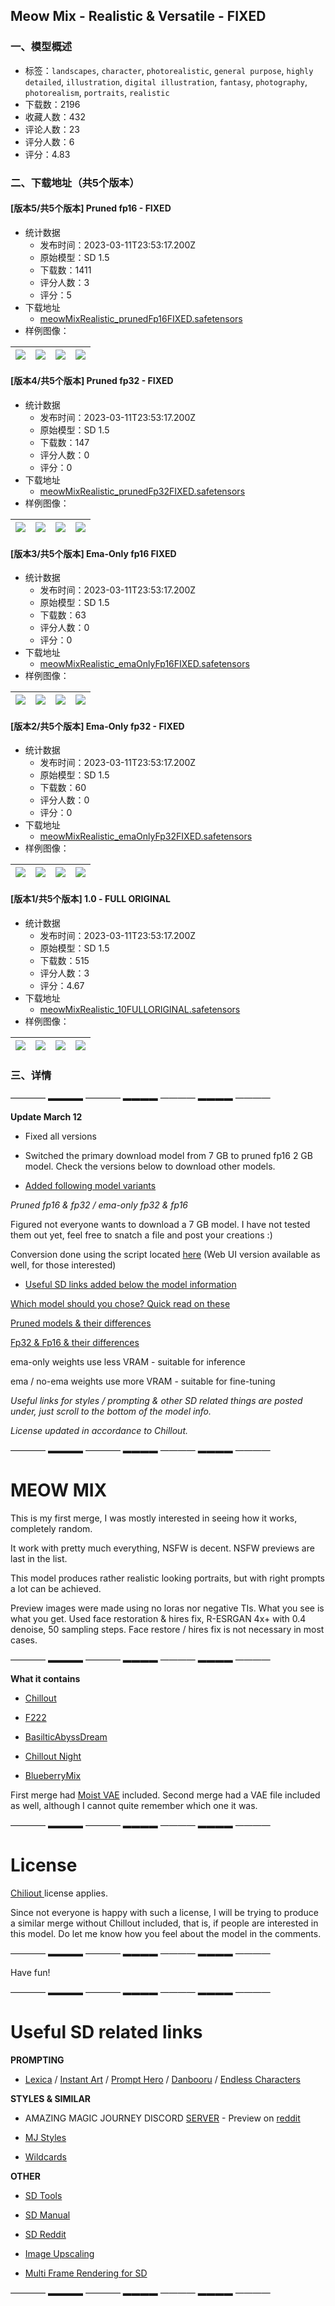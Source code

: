 ## Meow Mix - Realistic & Versatile - FIXED
### 一、模型概述

- 标签：`landscapes`, `character`, `photorealistic`, `general purpose`, `highly detailed`, `illustration`, `digital illustration`, `fantasy`, `photography`, `photorealism`, `portraits`, `realistic`
- 下载数：2196
- 收藏人数：432
- 评论人数：23
- 评分人数：6
- 评分：4.83

### 二、下载地址（共5个版本）

#### [版本5/共5个版本] Pruned fp16 - FIXED

- 统计数据
  - 发布时间：2023-03-11T23:53:17.200Z
  - 原始模型：SD 1.5
  - 下载数：1411
  - 评分人数：3
  - 评分：5
- 下载地址
  - [meowMixRealistic_prunedFp16FIXED.safetensors](https://civitai.com/api/download/models/21758)
- 样例图像：

| <img src="https://image.civitai.com/xG1nkqKTMzGDvpLrqFT7WA/5f9d19eb-d17a-435c-dc9d-d541033f4d00/width=450/231987.jpeg" /> | <img src="https://image.civitai.com/xG1nkqKTMzGDvpLrqFT7WA/9898c50d-4789-4736-b938-72b0f6f85e00/width=450/231986.jpeg" /> | <img src="https://image.civitai.com/xG1nkqKTMzGDvpLrqFT7WA/8d2c9bbd-31b5-419c-fb8f-3923e80fdf00/width=450/231985.jpeg" /> | <img src="https://image.civitai.com/xG1nkqKTMzGDvpLrqFT7WA/ea82edb5-52e5-4d48-821c-16c851b73700/width=450/231984.jpeg" /> |
| ---- | ---- | ---- | ---- |

#### [版本4/共5个版本] Pruned fp32 - FIXED

- 统计数据
  - 发布时间：2023-03-11T23:53:17.200Z
  - 原始模型：SD 1.5
  - 下载数：147
  - 评分人数：0
  - 评分：0
- 下载地址
  - [meowMixRealistic_prunedFp32FIXED.safetensors](https://civitai.com/api/download/models/21818)
- 样例图像：

| <img src="https://image.civitai.com/xG1nkqKTMzGDvpLrqFT7WA/5f9d19eb-d17a-435c-dc9d-d541033f4d00/width=450/232897.jpeg" /> | <img src="https://image.civitai.com/xG1nkqKTMzGDvpLrqFT7WA/9898c50d-4789-4736-b938-72b0f6f85e00/width=450/232896.jpeg" /> | <img src="https://image.civitai.com/xG1nkqKTMzGDvpLrqFT7WA/8d2c9bbd-31b5-419c-fb8f-3923e80fdf00/width=450/232895.jpeg" /> | <img src="https://image.civitai.com/xG1nkqKTMzGDvpLrqFT7WA/ea82edb5-52e5-4d48-821c-16c851b73700/width=450/232894.jpeg" /> |
| ---- | ---- | ---- | ---- |

#### [版本3/共5个版本] Ema-Only fp16 FIXED

- 统计数据
  - 发布时间：2023-03-11T23:53:17.200Z
  - 原始模型：SD 1.5
  - 下载数：63
  - 评分人数：0
  - 评分：0
- 下载地址
  - [meowMixRealistic_emaOnlyFp16FIXED.safetensors](https://civitai.com/api/download/models/21830)
- 样例图像：

| <img src="https://image.civitai.com/xG1nkqKTMzGDvpLrqFT7WA/5f9d19eb-d17a-435c-dc9d-d541033f4d00/width=450/233047.jpeg" /> | <img src="https://image.civitai.com/xG1nkqKTMzGDvpLrqFT7WA/9898c50d-4789-4736-b938-72b0f6f85e00/width=450/233046.jpeg" /> | <img src="https://image.civitai.com/xG1nkqKTMzGDvpLrqFT7WA/8d2c9bbd-31b5-419c-fb8f-3923e80fdf00/width=450/233045.jpeg" /> | <img src="https://image.civitai.com/xG1nkqKTMzGDvpLrqFT7WA/ea82edb5-52e5-4d48-821c-16c851b73700/width=450/233044.jpeg" /> |
| ---- | ---- | ---- | ---- |

#### [版本2/共5个版本] Ema-Only fp32 - FIXED

- 统计数据
  - 发布时间：2023-03-11T23:53:17.200Z
  - 原始模型：SD 1.5
  - 下载数：60
  - 评分人数：0
  - 评分：0
- 下载地址
  - [meowMixRealistic_emaOnlyFp32FIXED.safetensors](https://civitai.com/api/download/models/21797)
- 样例图像：

| <img src="https://image.civitai.com/xG1nkqKTMzGDvpLrqFT7WA/5f9d19eb-d17a-435c-dc9d-d541033f4d00/width=450/232587.jpeg" /> | <img src="https://image.civitai.com/xG1nkqKTMzGDvpLrqFT7WA/9898c50d-4789-4736-b938-72b0f6f85e00/width=450/232586.jpeg" /> | <img src="https://image.civitai.com/xG1nkqKTMzGDvpLrqFT7WA/8d2c9bbd-31b5-419c-fb8f-3923e80fdf00/width=450/232585.jpeg" /> | <img src="https://image.civitai.com/xG1nkqKTMzGDvpLrqFT7WA/ea82edb5-52e5-4d48-821c-16c851b73700/width=450/232584.jpeg" /> |
| ---- | ---- | ---- | ---- |

#### [版本1/共5个版本] 1.0 - FULL ORIGINAL

- 统计数据
  - 发布时间：2023-03-11T23:53:17.200Z
  - 原始模型：SD 1.5
  - 下载数：515
  - 评分人数：3
  - 评分：4.67
- 下载地址
  - [meowMixRealistic_10FULLORIGINAL.safetensors](https://civitai.com/api/download/models/20978)
- 样例图像：

| <img src="https://image.civitai.com/xG1nkqKTMzGDvpLrqFT7WA/5f9d19eb-d17a-435c-dc9d-d541033f4d00/width=450/222441.jpeg" /> | <img src="https://image.civitai.com/xG1nkqKTMzGDvpLrqFT7WA/9898c50d-4789-4736-b938-72b0f6f85e00/width=450/222460.jpeg" /> | <img src="https://image.civitai.com/xG1nkqKTMzGDvpLrqFT7WA/8d2c9bbd-31b5-419c-fb8f-3923e80fdf00/width=450/222459.jpeg" /> | <img src="https://image.civitai.com/xG1nkqKTMzGDvpLrqFT7WA/ea82edb5-52e5-4d48-821c-16c851b73700/width=450/222458.jpeg" /> |
| ---- | ---- | ---- | ---- |


### 三、详情
<p>———— ▬▬▬▬ ———— ▬▬▬▬ ———— ▬▬▬▬ ————</p><p></p><p><strong>Update March 12</strong></p><p></p><ul><li><p>Fixed all versions</p></li></ul><p></p><ul><li><p>Switched the primary download model from 7 GB to pruned fp16 2 GB model. Check the versions below to download other models.</p></li></ul><p></p><ul><li><p><u>Added following model variants</u></p></li></ul><p><em>Pruned fp16 &amp; fp32 / ema-only fp32 &amp; fp16</em></p><p></p><p>Figured not everyone wants to download a 7 GB model. I have not tested them out yet, feel free to snatch a file and post your creations :)</p><p></p><p>Conversion done using the script located <a target="_blank" rel="ugc" href="https://github.com/Akegarasu/sd-model-converter">here</a> (Web UI version available as well, for those interested)</p><p></p><ul><li><p><u>Useful SD links added below the model information</u></p></li></ul><p></p><p><u>Which model should you chose? Quick read on these</u></p><p></p><p><a target="_blank" rel="ugc" href="https://saashed.com/pruned-unpruned-models-whats-the-difference/">Pruned models &amp; their differences</a></p><p><a target="_blank" rel="ugc" href="https://bytexd.com/fp16-vs-fp32-what-do-they-mean-and-whats-the-difference/">Fp32 &amp; Fp16 &amp; their differences</a></p><p></p><p>ema-only weights use less VRAM - suitable for inference</p><p>ema / no-ema weights use more VRAM - suitable for fine-tuning</p><p></p><p><em>Useful links for styles / prompting &amp; other SD related things are posted under, just scroll to the bottom of the model info.</em></p><p></p><p><em>License updated in accordance to Chillout.</em></p><p></p><p>———— ▬▬▬▬ ———— ▬▬▬▬ ———— ▬▬▬▬ ————</p><p></p><h1><strong>MEOW MIX</strong></h1><p></p><p>This is my first merge, I was mostly interested in seeing how it works, completely random.</p><p></p><p>It work with pretty much everything, NSFW is decent. NSFW previews are last in the list.</p><p></p><p>This model produces rather realistic looking portraits, but with right prompts a lot can be achieved.</p><p></p><p>Preview images were made using no loras nor negative TIs. What you see is what you get. Used face restoration &amp; hires fix, R-ESRGAN 4x+ with 0.4 denoise, 50 sampling steps. Face restore / hires fix is not necessary in most cases.</p><p></p><p>———— ▬▬▬▬ ———— ▬▬▬▬ ———— ▬▬▬▬ ————</p><p></p><p><strong>What it contains</strong></p><p></p><ul><li><p><a target="_blank" rel="ugc" href="https://civitai.com/models/6424/chilloutmix">Chillout</a></p></li><li><p><a target="_blank" rel="ugc" href="https://civitai.com/models/1188/f222">F222</a></p></li><li><p><a target="_blank" rel="ugc" href="https://civitai.com/models/5322/basilticabyssdream">BasilticAbyssDream</a></p></li><li><p><a target="_blank" rel="ugc" href="https://civitai.com/models/8280/chilloutnight">Chillout Night</a></p></li><li><p><a target="_blank" rel="ugc" href="https://civitai.com/models/14323/blueberrymix">BlueberryMix</a></p></li></ul><p></p><p>First merge had <a target="_blank" rel="ugc" href="https://civitai.com/api/download/models/5955?type=VAE">Moist VAE</a> included. Second merge had a VAE file included as well, although I cannot quite remember which one it was.</p><p></p><p>———— ▬▬▬▬ ———— ▬▬▬▬ ———— ▬▬▬▬ ————</p><p></p><h1><strong>License</strong></h1><p></p><p><a target="_blank" rel="ugc" href="https://civitai.com/models/6424/chilloutmix">Chiliout </a>license applies.</p><p></p><p>Since not everyone is happy with such a license, I will be trying to produce a similar merge without Chillout included, that is, if people are interested in this model. Do let me know how you feel about the model in the comments.</p><p></p><p>———— ▬▬▬▬ ———— ▬▬▬▬ ———— ▬▬▬▬ ————</p><p></p><p>Have fun!</p><p></p><p>———— ▬▬▬▬ ———— ▬▬▬▬ ———— ▬▬▬▬ ————</p><p></p><h1>Useful SD related links</h1><p></p><p><strong>PROMPTING</strong></p><p></p><ul><li><p><a target="_blank" rel="ugc" href="https://lexica.art/">Lexica</a> / <a target="_blank" rel="ugc" href="https://instantart.io/">Instant Art</a> / <a target="_blank" rel="ugc" href="https://prompthero.com/">Prompt Hero</a> / <a target="_blank" rel="ugc" href="https://danbooru.donmai.us/">Danbooru</a> / <a target="_blank" rel="ugc" href="https://www.endlesscharacters.com/index.php?/most_visited">Endless Characters</a></p></li></ul><p></p><p><strong>STYLES &amp; SIMILAR</strong></p><p></p><ul><li><p>AMAZING MAGIC JOURNEY DISCORD <a target="_blank" rel="ugc" href="https://discord.gg/pcR9fnecnU">SERVER</a> - Preview on <a target="_blank" rel="ugc" href="https://www.reddit.com/r/aiArt/comments/11lrbnh/i_created_styles_guide_as_discord_server_i_really/">reddit</a></p></li><li><p><a target="_blank" rel="ugc" href="https://github.com/willwulfken/MidJourney-Styles-and-Keywords-Reference">MJ Styles</a></p></li><li><p><a target="_blank" rel="ugc" href="https://rentry.org/NAIwildcards">Wildcards</a></p></li></ul><p></p><p><strong>OTHER</strong></p><p></p><ul><li><p><a target="_blank" rel="ugc" href="https://sdtools.org/">SD Tools</a></p></li><li><p><a target="_blank" rel="ugc" href="https://github.com/AUTOMATIC1111/stable-diffusion-webui/wiki/Features">SD Manual</a></p></li><li><p><a target="_blank" rel="ugc" href="https://www.reddit.com/r/StableDiffusion/">SD Reddit</a></p></li></ul><p></p><ul><li><p><a target="_blank" rel="ugc" href="https://www.upscale.media/">Image Upscaling</a></p></li></ul><p></p><ul><li><p><a target="_blank" rel="ugc" href="https://xanthius.itch.io/multi-frame-rendering-for-stablediffusion">Multi Frame Rendering for SD</a></p></li></ul><p></p><p>———— ▬▬▬▬ ———— ▬▬▬▬ ———— ▬▬▬▬ ————</p>